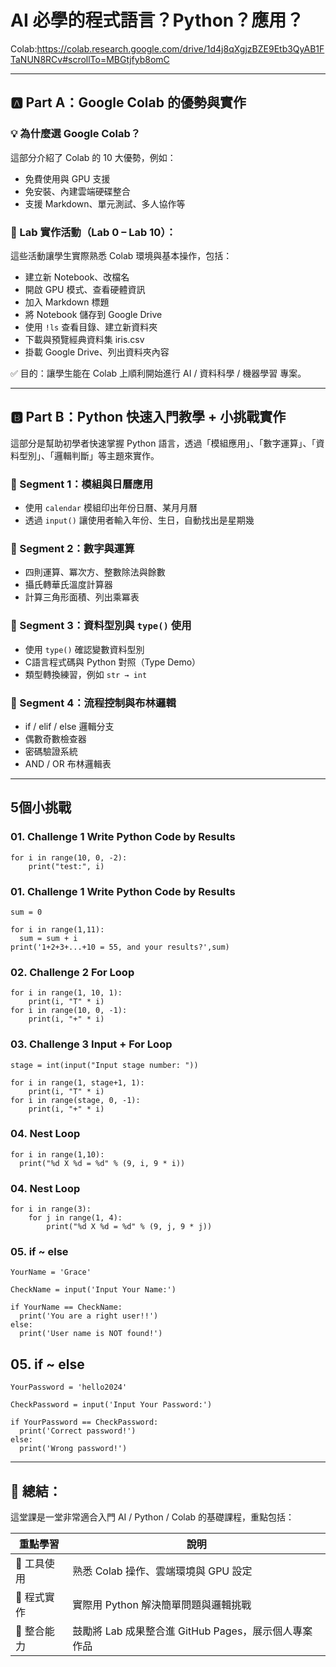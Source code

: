 # AI 必學的程式語言？Python？應用？
Colab:https://colab.research.google.com/drive/1d4j8qXgjzBZE9Etb3QyAB1FTaNUN8RCv#scrollTo=MBGtjfyb8omC

---

## 🅰️ Part A：Google Colab 的優勢與實作

### 💡 為什麼選 Google Colab？

這部分介紹了 Colab 的 10 大優勢，例如：

* 免費使用與 GPU 支援
* 免安裝、內建雲端硬碟整合
* 支援 Markdown、單元測試、多人協作等

### 🔬 Lab 實作活動（Lab 0 – Lab 10）：

這些活動讓學生實際熟悉 Colab 環境與基本操作，包括：

* 建立新 Notebook、改檔名
* 開啟 GPU 模式、查看硬體資訊
* 加入 Markdown 標題
* 將 Notebook 儲存到 Google Drive
* 使用 `!ls` 查看目錄、建立新資料夾
* 下載與預覽經典資料集 iris.csv
* 掛載 Google Drive、列出資料夾內容

✅ 目的：讓學生能在 Colab 上順利開始進行 AI / 資料科學 / 機器學習 專案。

---

## 🅱️ Part B：Python 快速入門教學 + 小挑戰實作

這部分是幫助初學者快速掌握 Python 語言，透過「模組應用」、「數字運算」、「資料型別」、「邏輯判斷」等主題來實作。

### 🎯 Segment 1：模組與日曆應用

* 使用 `calendar` 模組印出年份日曆、某月月曆
* 透過 `input()` 讓使用者輸入年份、生日，自動找出是星期幾

### 🎯 Segment 2：數字與運算

* 四則運算、冪次方、整數除法與餘數
* 攝氏轉華氏溫度計算器
* 計算三角形面積、列出乘冪表

### 🎯 Segment 3：資料型別與 `type()` 使用

* 使用 `type()` 確認變數資料型別
* C語言程式碼與 Python 對照（Type Demo）
* 類型轉換練習，例如 `str → int`

### 🎯 Segment 4：流程控制與布林邏輯

* if / elif / else 邏輯分支
* 偶數奇數檢查器
* 密碼驗證系統
* AND / OR 布林邏輯表

---
## 5個小挑戰
### 01. Challenge 1 Write Python Code by Results

    for i in range(10, 0, -2):
        print("test:", i)
    
### 01. Challenge 1 Write Python Code by Results

    sum = 0
    
    for i in range(1,11):
      sum = sum + i
    print('1+2+3+...+10 = 55, and your results?',sum)

### 02. Challenge 2 For Loop

    for i in range(1, 10, 1):
        print(i, "T" * i)
    for i in range(10, 0, -1):
        print(i, "+" * i)

### 03. Challenge 3 Input + For Loop

    stage = int(input("Input stage number: ")) 
    
    for i in range(1, stage+1, 1):
        print(i, "T" * i)
    for i in range(stage, 0, -1):
        print(i, "+" * i)

### 04. Nest Loop

    for i in range(1,10):
      print("%d X %d = %d" % (9, i, 9 * i))

### 04. Nest Loop

    for i in range(3): 
        for j in range(1, 4):  
            print("%d X %d = %d" % (9, j, 9 * j))

### 05. if ~ else
    YourName = 'Grace'

    CheckName = input('Input Your Name:')

    if YourName == CheckName:
      print('You are a right user!!')
    else:
      print('User name is NOT found!')

## 05. if ~ else
    YourPassword = 'hello2024'
    
    CheckPassword = input('Input Your Password:')

    if YourPassword == CheckPassword:
      print('Correct password!')
    else:
      print('Wrong password!')

---
## 🧠 總結：

這堂課是一堂非常適合入門 AI / Python / Colab 的基礎課程，重點包括：

| 重點學習    | 說明                                  |
| ------- | ----------------------------------- |
| 📌 工具使用 | 熟悉 Colab 操作、雲端環境與 GPU 設定            |
| 📌 程式實作 | 實際用 Python 解決簡單問題與邏輯挑戰              |
| 📌 整合能力 | 鼓勵將 Lab 成果整合進 GitHub Pages，展示個人專案作品 |

